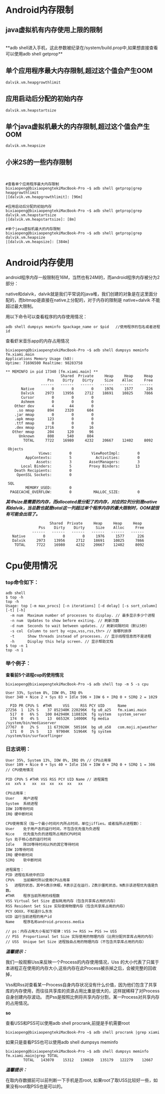 # Android内存限制

## java虚拟机有内存使用上限的限制

<br/>
**adb shell进入手机，这此参数被纪录在/system/build.prop中,如果想直接查看可以使用adb shell getprop**


## 单个应用程序最大内存限制,超过这个值会产生OOM

```
dalvik.vm.heapgrowthlimit 
```
## 应用启动后分配的初始内存

```
dalvik.vm.heapstartsize 
```
## 单个java虚拟机最大的内存限制,超过这个值会产生OOM

```
dalvik.vm.heapsize 
```


## 小米2S的一些内存限制
<br/>

```
#查看单个应用程序最大内存限制
bixiaopeng@bixiaopengtekiMacBook-Pro ~$ adb shell getprop|grep heapgrowthlimit
|[dalvik.vm.heapgrowthlimit]: [96m]

#应用启动后分配的初始内存
bixiaopeng@bixiaopengtekiMacBook-Pro ~$ adb shell getprop|grep dalvik.vm.heapstartsize
|[dalvik.vm.heapstartsize]: [8m]

#单个java虚拟机最大的内存限制
bixiaopeng@bixiaopengtekiMacBook-Pro ~$ adb shell getprop|grep dalvik.vm.heapsize
|[dalvik.vm.heapsize]: [384m]
```

# Android内存使用
android程序内存一般限制在16M，当然也有24M的，而android程序内存被分为2部分：

native和dalvik，dalvik就是我们平常说的java堆，我们创建的对象是在这里面分配的，而bitmap是直接在native上分配的，对于内存的限制是 native+dalvik 不能超过最大限制。



用以下命令可以查看程序的内存使用情况：

```
adb shell dumpsys meminfo $package_name or $pid   //使用程序的包名或者进程id
```

查看虾米音乐app的内存占用情况

```
bixiaopeng@bixiaopengtekiMacBook-Pro ~$ adb shell dumpsys meminfo fm.xiami.main
Applications Memory Usage (kB):
Uptime: 71696500 Realtime: 98283758

** MEMINFO in pid 17340 [fm.xiami.main] **
                         Shared  Private     Heap     Heap     Heap
                   Pss    Dirty    Dirty     Size    Alloc     Free
                ------   ------   ------   ------   ------   ------
       Native        0        0        0     1976     1577      226
       Dalvik     2973    13956     2712    18691    10825     7866
       Cursor        0        0        0
       Ashmem        0        0        0
    Other dev        4       44        0
     .so mmap      894     2320      604
    .jar mmap        0        0        0
    .apk mmap      123        0        0
    .ttf mmap        0        0        0
    .dex mmap     2716        0       16
   Other mmap      204      120       96
      Unknown      808      540      804
        TOTAL     7722    16980     4232    20667    12402     8092

 Objects
               Views:        0         ViewRootImpl:        0
         AppContexts:        5           Activities:        0
              Assets:        3        AssetManagers:        3
       Local Binders:        5        Proxy Binders:       13
    Death Recipients:        0
     OpenSSL Sockets:        0

 SQL
         MEMORY_USED:        0
  PAGECACHE_OVERFLOW:        0          MALLOC_SIZE:        0
```


***其中size是需要的内存，而allocated是分配了的内存，对应的2列分别是native和dalvik，当总数也就是total这一列超过单个程序内存的最大限制时，OOM就很有可能会出现了。***

                        Shared  Private     Heap     Heap     Heap
                   Pss    Dirty    Dirty     Size    Alloc     Free
                ------   ------   ------   ------   ------   ------
       Native        0        0        0     1976     1577      226
       Dalvik     2973    13956     2712    18691    10825     7866
        TOTAL     7722    16980     4232    20667    12402     8092

# Cpu使用情况

### top命令如下：

```
adb shell 
$ top -h 
top -h 
Usage: top [-m max_procs] [-n iterations] [-d delay] [-s sort_column] [-t] [-h] 
  -m num  Maximum number of processes to display. // 最多显示多少个进程 
  -n num  Updates to show before exiting. // 刷新次数 
  -d num  Seconds to wait between updates. // 刷新间隔时间（默认5秒） 
  -s col  Column to sort by <cpu,vss,rss,thr> // 按哪列排序 
  -t      Show threads instead of processes. // 显示线程信息而不是进程 
  -h      Display this help screen. // 显示帮助文档 
$ top -n 1 
top -n 1 
```

### 举个例子：
**查看前5个进程cup的使用情况**

``bixiaopeng@bixiaopengtekiMacBook-Pro ~$ adb shell top -m 5 -s cpu``

```
User 33%, System 8%, IOW 0%, IRQ 0%
User 340 + Nice 2 + Sys 83 + Idle 596 + IOW 6 + IRQ 0 + SIRQ 2 = 1029

  PID PR CPU% S  #THR     VSS     RSS PCY UID      Name
27256  1  12% S    37 852340K 220296K  fg u0_a25   fm.xiami.main
  517  0   6% S   100 842940K 118832K  fg system   system_server
  174  0   4% S    13  66532K  14000K  fg media    /system/bin/mediaserver
27767  0   2% S    11 673928K  50516K  bg u0_a58   com.moji.mjweather
  171  0   1% S    13  97904K  51964K  fg system   /system/bin/surfaceflinger
```
### 日志说明：

```
User 35%, System 13%, IOW 0%, IRQ 0% // CPU占用率 
User 109 + Nice 0 + Sys 40 + Idle 156 + IOW 0 + IRQ 0 + SIRQ 1 = 306 // CPU使用情况 
 
PID CPU% S #THR VSS RSS PCY UID Name // 进程属性 
xx  xx% x   xx  xx  xx  xx  xx   xx 
 
CPU占用率： 
User    用户进程 
System  系统进程 
IOW IO等待时间 
IRQ 硬中断时间 
 
CPU使用情况（指一个最小时间片内所占时间，单位jiffies。或者指所占进程数）： 
User    处于用户态的运行时间，不包含优先值为负进程 
Nice    优先值为负的进程所占用的CPU时间 
Sys 处于核心态的运行时间 
Idle    除IO等待时间以外的其它等待时间 
IOW IO等待时间 
IRQ 硬中断时间 
SIRQ    软中断时间 
 
进程属性： 
PID 进程在系统中的ID 
CPU%    当前瞬时所以使用CPU占用率 
S   进程的状态，其中S表示休眠，R表示正在运行，Z表示僵死状态，N表示该进程优先值是负数。 
#THR    程序当前所用的线程数 
VSS Virtual Set Size 虚拟耗用内存（包含共享库占用的内存） 
RSS Resident Set Size 实际使用物理内存（包含共享库占用的内存） 
PCY OOXX，不知道什么东东 
UID 运行当前进程的用户id 
Name    程序名称android.process.media 
 
// ps：内存占用大小有如下规律：VSS >= RSS >= PSS >= USS 
// PSS  Proportional Set Size 实际使用的物理内存（比例分配共享库占用的内存） 
// USS  Unique Set Size 进程独自占用的物理内存（不包含共享库占用的内存）
``` 
***温馨提示：***

我们一般观察Uss来反映一个Process的内存使用情况，Uss 的大小代表了只属于本进程正在使用的内存大小,这些内存在此Process被杀掉之后，会被完整的回收掉， 

Vss和Rss对查看某一Process自身内存状况没有什么价值，因为他们包含了共享库的内存使用，而往往共享库的资源占用比重是很大的，这样就稀释了对Process自身创建内存波动。 而Pss是按照比例将共享内存分割，某一Process对共享内存的占用情况。

**so**

查看USS和PSS可以使用adb shell procrank,前提是手机需要root

```
bixiaopeng@bixiaopengtekiMacBook-Pro ~$ adb shell procrank |grep xiami
```

如果只是查看PSS也可以使用adb shell dumpsys meminfo

```
bixiaopeng@bixiaopengtekiMacBook-Pro ~$ adb shell dumpsys meminfo fm.xiami.main|grep TOTAL
        TOTAL   143070    15312   130020   135179   122279    12667        
```

***温馨提示：***

在取内存数据前可以前判断一下手机是否root, 如果root了取USS比较好一些，如果没有root取PSS也是可以的。




